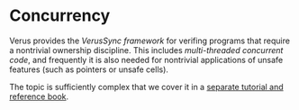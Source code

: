 # Concurrency

Verus provides the _VerusSync framework_
for verifing programs that require a nontrivial ownership discipline.
This includes *multi-threaded concurrent code*, and frequently it is also needed for nontrivial
applications of unsafe features (such as pointers or unsafe cells).

The topic is sufficiently complex that we cover it in a 
[separate tutorial and reference book](https://verus-lang.github.io/verus/state_machines/intro.html).

